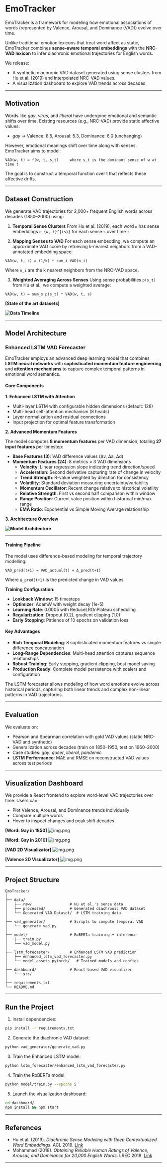 # EmoTracker
EmoTracker is a framework for modeling how emotional associations of words (represented by Valence, Arousal, and Dominance (VAD)) evolve over time. 

Unlike traditional emotion lexicons that treat word affect as static, EmoTracker combines **sense-aware temporal embeddings** with the **NRC-VAD lexicon** to infer diachronic emotional trajectories for English words.

We release:

* A synthetic diachronic VAD dataset generated using sense clusters from Hu et al. (2019) and interpolated NRC-VAD values.
* A visualization dashboard to explore VAD trends across decades.

---

## Motivation

Words like *gay*, *virus*, and *liberal* have undergone emotional and semantic shifts over time. Existing resources (e.g., NRC-VAD) provide static affective values:

* *gay* → Valence: 8.5, Arousal: 5.3, Dominance: 6.0 (unchanging)

However, emotional meanings shift over time along with senses. EmoTracker aims to model:

```
VAD(w, t) = f(w, t, s_t)     where s_t is the dominant sense of w at time t
```

The goal is to construct a temporal function over t that reflects these affective drifts.

---

## Dataset Construction

We generate VAD trajectories for 2,000+ frequent English words across decades (1850–2000) using:

1. **Temporal Sense Clusters**
   From Hu et al. (2019), each word `w` has sense embeddings `e_{w, t}^{(s)}` for each sense `s` over time `t`.

2. **Mapping Senses to VAD**
   For each sense embedding, we compute an approximate VAD score by retrieving k-nearest neighbors from a VAD-annotated embedding space:

```
VAD(w, t, s) = (1/k) * sum_i VAD(n_i)
```

Where `n_i` are the k nearest neighbors from the NRC-VAD space.

3. **Weighted Averaging Across Senses**
   Using sense probabilities `p(s_t)` from Hu et al., we compute a weighted average:

```
VAD(w, t) = sum_s p(s_t) * VAD(w, t, s)
```
**\[State of the art datasets]**

**![Data Timeline](data/imgs/data_timeline.png)**

---

## Model Architecture

### Enhanced LSTM VAD Forecaster

EmoTracker employs an advanced deep learning model that combines **LSTM neural networks** with **sophisticated momentum feature engineering** and **attention mechanisms** to capture complex temporal patterns in emotional word semantics.

#### Core Components

**1. Enhanced LSTM with Attention**
- Multi-layer LSTM with configurable hidden dimensions (default: 128)
- Multi-head self-attention mechanism (8 heads)
- Layer normalization and residual connections
- Input projection for optimal feature transformation

**2. Advanced Momentum Features**

The model computes **8 momentum features** per VAD dimension, totaling **27 input features** per timestep:

- **Base Features (3)**: VAD difference values (Δv, Δa, Δd)
- **Momentum Features (24)**: 8 metrics × 3 VAD dimensions
  - **Velocity**: Linear regression slope indicating trend direction/speed
  - **Acceleration**: Second derivative capturing rate of change in velocity
  - **Trend Strength**: R-value weighted by direction for consistency
  - **Volatility**: Standard deviation measuring uncertainty/variability
  - **Momentum Oscillator**: Recent change relative to historical volatility
  - **Relative Strength**: First vs second half comparison within window
  - **Range Position**: Current value position within historical min/max range
  - **EMA Ratio**: Exponential vs Simple Moving Average relationship

**3. Architecture Overview**


**![Model Architecture](data/imgs/lstm.png)**

---
#### Training Pipeline

The model uses difference-based modeling for temporal trajectory modelling:

```
VAD_pred(t+1) = VAD_actual(t) + Δ_pred(t+1)
```

Where `Δ_pred(t+1)` is the predicted change in VAD values.

**Training Configuration:**
- **Lookback Window**: 15 timesteps
- **Optimizer**: AdamW with weight decay (1e-5)
- **Learning Rate**: 0.0005 with ReduceLROnPlateau scheduling
- **Regularization**: Dropout (0.2), gradient clipping (1.0)
- **Early Stopping**: Patience of 10 epochs on validation loss

#### Key Advantages

- **Rich Temporal Modeling**: 8 sophisticated momentum features vs simple difference concatenation
- **Long-Range Dependencies**: Multi-head attention captures sequence relationships
- **Robust Training**: Early stopping, gradient clipping, best model saving
- **Production Ready**: Complete model persistence with scalers and configuration

The LSTM forecaster allows modeling of how word emotions evolve across historical periods, capturing both linear trends and complex non-linear patterns in VAD trajectories.

---

## Evaluation

We evaluate on:

* Pearson and Spearman correlation with gold VAD values (static NRC-VAD and synthetic)
* Generalization across decades (train on 1850–1950, test on 1960–2000)
* Case studies: *gay*, *queer*, *liberal*, *pandemic*
* **LSTM Performance**: MAE and RMSE on reconstructed VAD values across test periods

---

## Visualization Dashboard

We provide a React frontend to explore word-level VAD trajectories over time. Users can:

* Plot Valence, Arousal, and Dominance trends individually
* Compare multiple words
* Hover to inspect changes and peak shift decades

**\[Word: Gay in 1850]**
![img.png](data/imgs/old_drift.png)

**\[Word: Gay in 2010]**
![img.png](data/imgs/new_drift.png)


**\[VAD 2D Visualizator]**
![img.png](data/imgs/vad.png)

**\[Valence 2D Visualizator]**
![img.png](data/imgs/v_exp.png)

---

## Project Structure

```
EmoTracker/
│
├── data/
│   ├── raw/                 # Hu et al.'s sense data
│   ├── processed/           # Generated diachronic VAD dataset
│   └── Generated_VAD_Dataset/  # LSTM training data
│
├── vad_generator/           # Scripts to compute temporal VAD
│   └── generate_vad.py
│
├── model/                   # RoBERTa training + inference
│   ├── train.py
│   └── vad_model.py
│
├── lstm_forecaster/         # Enhanced LSTM VAD prediction
│   ├── enhanced_lstm_vad_forecaster.py
│   └── model_assets_pytorch/   # Trained models and configs
│
├── dashboard/               # React-based VAD visualizer
│   └── src/
│
├── requirements.txt
└── README.md
```

---

## Run the Project

1. Install dependencies:

```bash
pip install -r requirements.txt
```

2. Generate the diachronic VAD dataset:

```bash
python vad_generator/generate_vad.py
```

3. Train the Enhanced LSTM model:

```bash
python lstm_forecaster/enhanced_lstm_vad_forecaster.py
```

4. Train the RoBERTa model:

```bash
python model/train.py --epochs 5
```

5. Launch the visualization dashboard:

```bash
cd dashboard/
npm install && npm start
```

---

## References

* Hu et al. (2019). *Diachronic Sense Modeling with Deep Contextualized Word Embeddings*. ACL 2019. [Link](https://aclanthology.org/P19-1131)
* Mohammad (2018). *Obtaining Reliable Human Ratings of Valence, Arousal, and Dominance for 20,000 English Words*. LREC 2018. [Link](https://aclanthology.org/L18-1191)

---